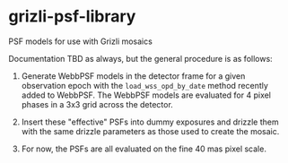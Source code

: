 # grizli-psf-library
PSF models for use with Grizli mosaics

Documentation TBD as always, but the general procedure is as follows:

1) Generate WebbPSF models in the detector frame for a given observation epoch
   with the `load_wss_opd_by_date` method recently added to WebbPSF.  The WebbPSF
   models are evaluated for 4 pixel phases in a 3x3 grid across the detector.
   
2) Insert these "effective" PSFs into dummy exposures and drizzle them with the 
   same drizzle parameters as those used to create the mosaic.
   
3) For now, the PSFs are all evaluated on the fine 40 mas pixel scale.
